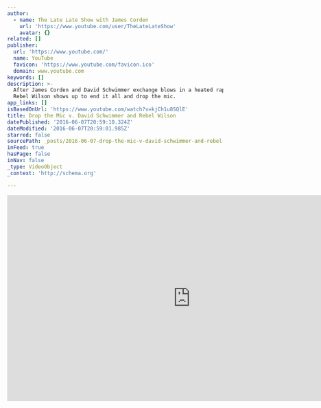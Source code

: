 ```yaml
---
author:
  - name: The Late Late Show with James Corden
    url: 'https://www.youtube.com/user/TheLateLateShow'
    avatar: {}
related: []
publisher:
  url: 'https://www.youtube.com/'
  name: YouTube
  favicon: 'https://www.youtube.com/favicon.ico'
  domain: www.youtube.com
keywords: []
description: >-
  After James Corden and David Schwimmer exchange blows in a heated rap battle,
  Rebel Wilson shows up to end it all and drop the mic.
app_links: []
isBasedOnUrl: 'https://www.youtube.com/watch?v=kjCh1u8SQlE'
title: Drop the Mic v. David Schwimmer and Rebel Wilson
datePublished: '2016-06-07T20:59:10.324Z'
dateModified: '2016-06-07T20:59:01.985Z'
starred: false
sourcePath: _posts/2016-06-07-drop-the-mic-v-david-schwimmer-and-rebel-wilson.md
inFeed: true
hasPage: false
inNav: false
_type: VideoObject
_context: 'http://schema.org'

---
```

<iframe src="https://cdn.embedly.com/widgets/media.html?src=https%3A%2F%2Fwww.youtube.com%2Fembed%2FkjCh1u8SQlE%3Ffeature%3Doembed&amp;url=http%3A%2F%2Fwww.youtube.com%2Fwatch%3Fv%3DkjCh1u8SQlE&amp;image=https%3A%2F%2Fi.ytimg.com%2Fvi%2FkjCh1u8SQlE%2Fhqdefault.jpg&amp;key=b7d04c9b404c499eba89ee7072e1c4f7&amp;type=text%2Fhtml&amp;schema=youtube" width="854" height="480" scrolling="no" frameborder="0" allowfullscreen="" style=""></iframe>